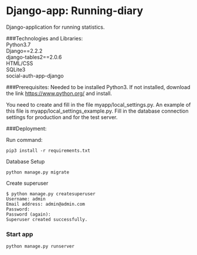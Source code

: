 # Django-app: Running-diary
Django-application for running statistics.

###Technologies and Libraries:
\
Python3.7
\
Django==2.2.2
\
django-tables2==2.0.6
\
HTML/CSS
\
SQLite3
\
social-auth-app-django

###Prerequisites:
Needed to be installed Python3. If not installed, download the link https://www.python.org/ and install.

You need to create and fill in the file myapp/local_settings.py. An example of this file is myapp/local_settings_example.py. Fill in the database connection settings for production and for the test server.

###Deployment:
            
Run command:

```
pip3 install -r requirements.txt
```

Database Setup

```
python manage.py migrate
```

Create superuser

```
$ python manage.py createsuperuser
Username: admin
Email address: admin@admin.com
Password:
Password (again):
Superuser created successfully.
```

### Start app

```
python manage.py runserver
```
